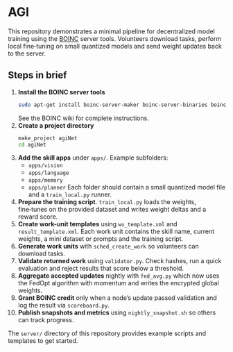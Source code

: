 # AGI

This repository demonstrates a minimal pipeline for decentralized model training using the [BOINC](https://boinc.berkeley.edu/) server tools. Volunteers download tasks, perform local fine‑tuning on small quantized models and send weight updates back to the server.

## Steps in brief

1. **Install the BOINC server tools**
   ```bash
   sudo apt-get install boinc-server-maker boinc-server-binaries boinc-server-tools
   ```
   See the BOINC wiki for complete instructions.
2. **Create a project directory**
   ```bash
   make_project agiNet
   cd agiNet
   ```
3. **Add the skill apps** under `apps/`.
   Example subfolders:
   - `apps/vision`
   - `apps/language`
   - `apps/memory`
   - `apps/planner`
   Each folder should contain a small quantized model file and a `train_local.py` runner.
4. **Prepare the training script**.
   `train_local.py` loads the weights, fine‑tunes on the provided dataset and writes weight deltas and a reward score.
5. **Create work-unit templates** using `wu_template.xml` and `result_template.xml`. Each work unit contains the skill name, current weights, a mini dataset or prompts and the training script.
6. **Generate work units** with `sched_create_work` so volunteers can download tasks.
7. **Validate returned work** using `validator.py`. Check hashes, run a quick evaluation and reject results that score below a threshold.
8. **Aggregate accepted updates** nightly with `fed_avg.py` which now uses the FedOpt algorithm with momentum and writes the encrypted global weights.
9. **Grant BOINC credit** only when a node’s update passed validation and log the result via `scoreboard.py`.
10. **Publish snapshots and metrics** using `nightly_snapshot.sh` so others can track progress.

The `server/` directory of this repository provides example scripts and templates to get started.
